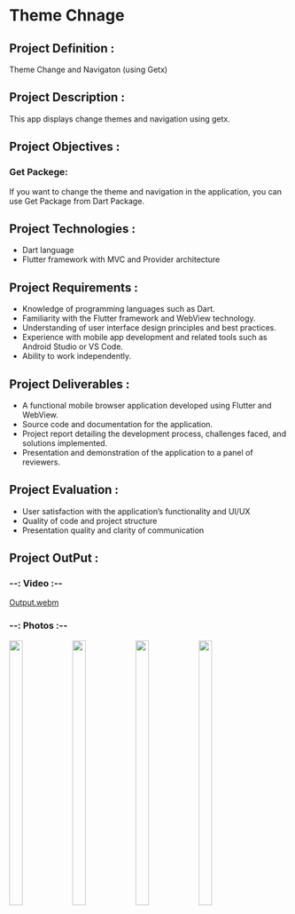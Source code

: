 # Theme Chnage 

## Project Definition :

Theme Change and Navigaton (using Getx)

## Project Description :
This app displays change themes and navigation using getx.

## Project Objectives :

### Get Packege:
If you want to change the theme and navigation in the application, you can use Get Package from Dart Package.

## Project Technologies :

- Dart language
- Flutter framework with MVC and Provider architecture

## Project Requirements :

- Knowledge of programming languages such as Dart.
- Familiarity with the Flutter framework and WebView technology.
- Understanding of user interface design principles and best practices.
- Experience with mobile app development and related tools such as Android Studio or VS Code.
- Ability to work independently.

## Project Deliverables :

- A functional mobile browser application developed using Flutter and WebView.
- Source code and documentation for the application.
- Project report detailing the development process, challenges faced, and solutions implemented.
- Presentation and demonstration of the application to a panel of reviewers.

## Project Evaluation :

- User satisfaction with the application’s functionality and UI/UX
- Quality of code and project structure
- Presentation quality and clarity of communication


## Project OutPut :

### --: Video :--

[Output.webm](https://github.com/SJaynesh/Theme_Chenge/assets/115562979/3f03eb7c-5be6-4ee1-961c-9233d2eaf0dc)

### --: Photos :--

<p>
  <img align = "left"  src = "https://github.com/SJaynesh/Theme_Chenge/assets/115562979/525845e0-c9ae-478d-b759-09837ae29dad.png" width=22% height=35% >
  
  <img align = "left"  src = "https://github.com/SJaynesh/Theme_Chenge/assets/115562979/2d875a02-65d8-4889-8f0e-a0001286ece8.png" width=22% height=35% >
 
  <img align = "left"  src = "https://github.com/SJaynesh/Theme_Chenge/assets/115562979/d53db1c1-3c3e-42f1-adae-e145964befb6.png" width=22% height=35% >
 
  <img  src = "https://github.com/SJaynesh/Theme_Chenge/assets/115562979/6fb3c628-f884-4c61-9082-2c05f29a6f52.png" width=22% height=35% >
</P>

